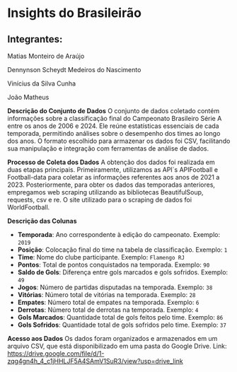 # Insights do Brasileirão

## Integrantes:
Matias Monteiro de Araújo

Dennynson Scheydt Medeiros do Nascimento

Vinícius da Silva Cunha

João Matheus

**Descrição do Conjunto de Dados**
O conjunto de dados coletado contém informações sobre a classificação final do Campeonato Brasileiro Série A entre os anos de 2006 e 2024. Ele reúne estatísticas essenciais de cada temporada, permitindo análises sobre o desempenho dos times ao longo dos anos. O formato escolhido para armazenar os dados foi CSV, facilitando sua manipulação e integração com ferramentas de análise de dados.

**Processo de Coleta dos Dados**
A obtenção dos dados foi realizada em duas etapas principais. Primeiramente, utilizamos as API`s APIFootball e Football-data para coletar as informações referentes aos anos de 2021 a 2023. Posteriormente, para obter os dados das temporadas anteriores, empregamos web scraping utilizando as bibliotecas BeautifulSoup, requests, csv e re. O site utilizado para o scraping de dados foi WorldFootball.

**Descrição das Colunas**
- **Temporada**: Ano correspondente à edição do campeonato. Exemplo: `2019`
- **Posição**: Colocação final do time na tabela de classificação. Exemplo: `1`
- **Time**: Nome do clube participante. Exemplo: `Flamengo RJ`
- **Pontos**: Total de pontos conquistados na temporada. Exemplo: `90`
- **Saldo de Gols**: Diferença entre gols marcados e gols sofridos. Exemplo: `49`
- **Jogos**: Número de partidas disputadas na temporada. Exemplo: `38`
- **Vitórias**: Número total de vitórias na temporada. Exemplo: `28`
- **Empates**: Número total de empates na temporada. Exemplo: `6`
- **Derrotas**: Número total de derrotas na temporada. Exemplo: `4`
- **Gols Marcados**: Quantidade total de gols feitos pelo time. Exemplo: `86`
- **Gols Sofridos**: Quantidade total de gols sofridos pelo time. Exemplo: `37`

**Acesso aos Dados**
Os dados foram organizados e armazenados em um arquivo CSV, que está disponibilizado em uma pasta do Google Drive. Link: https://drive.google.com/file/d/1-zqg4gn4h_4_c1jHHLJF5A4SAmV1SuR3/view?usp=drive_link
